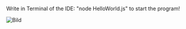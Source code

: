 Write in Terminal of the IDE: "node HelloWorld.js" to start the program!

![Bild](https://cdn.discordapp.com/attachments/390622985020506113/771091162169081906/WADay4.png)
